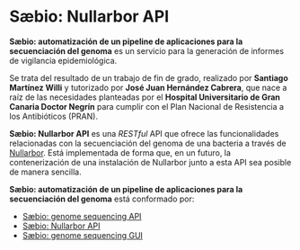 # Sæbio: Nullarbor API

**Sæbio: automatización de un pipeline de aplicaciones para la secuenciación del genoma** es un servicio para la generación de informes de vigilancia epidemiológica.

Se trata del resultado de un trabajo de fin de grado, realizado por **Santiago Martínez Willi** y tutorizado por **José Juan Hernández Cabrera**, que nace a raíz de las necesidades planteadas por el **Hospital Universitario de Gran Canaria Doctor Negrín** para cumplir con el Plan Nacional de Resistencia a los Antibióticos (PRAN).

**Sæbio: Nullarbor API** es una *RESTful* API que ofrece las funcionalidades relacionadas con la secuenciación del genoma de una bacteria a través de [Nullarbor](https://github.com/tseemann/nullarbor). Está implementada de forma que, en un futuro, la contenerización de una instalación de Nullarbor junto a esta API sea posible de manera sencilla.

**Sæbio: automatización de un pipeline de aplicaciones para la secuenciación del genoma** está conformado por:
- [Sæbio: genome sequencing API](https://github.com/santiagoWilli/saebio-genome-sequencing-api)
- [Sæbio: Nullarbor API](https://github.com/santiagoWilli/saebio-nullarbor-api)
- [Sæbio: genome sequencing GUI](https://github.com/santiagoWilli/saebio-gs-gui)

